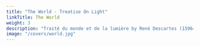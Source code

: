 ```yaml
---
title: "The World - Treatise On Light"
linkTitle: The World
weight: 3
description: "Traité du monde et de la lumière by René Descartes (1596–1650) was written between 1629 and 1633. It contains a nearly complete version of his philosophy, from method, to metaphysics, to physics and biology."
image: "/covers/world.jpg"
---
```



